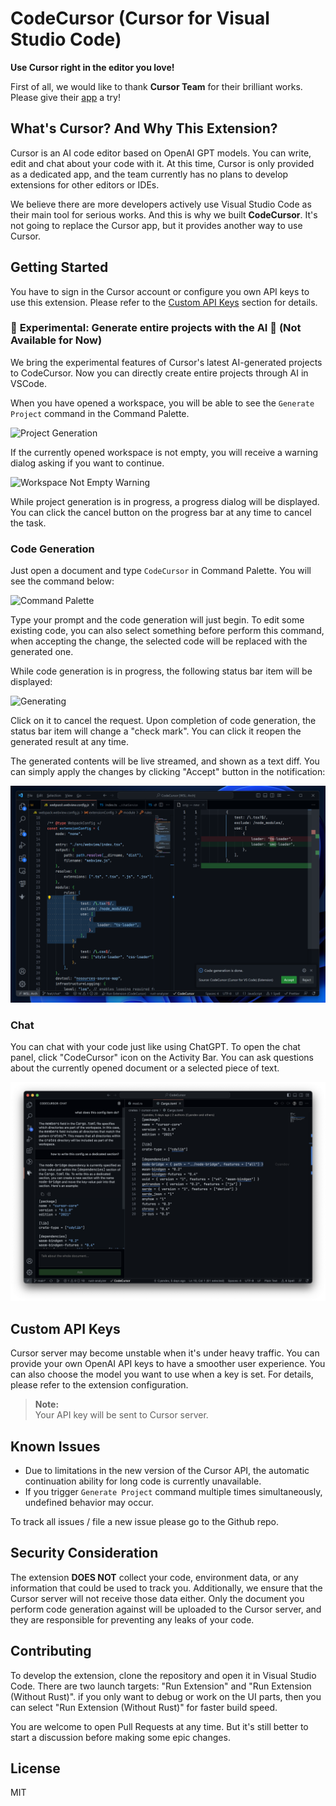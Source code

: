 # CodeCursor (Cursor for Visual Studio Code)

**Use Cursor right in the editor you love!**

First of all, we would like to thank **Cursor Team** for their brilliant works. Please give their [app](https://www.cursor.so) a try!

## What's Cursor? And Why This Extension?

Cursor is an AI code editor based on OpenAI GPT models. You can write, edit and chat about your code with it. At this time, Cursor is only provided as a dedicated app, and the team currently has no plans to develop extensions for other editors or IDEs.

We believe there are more developers actively use Visual Studio Code as their main tool for serious works. And this is why we built **CodeCursor**. It's not going to replace the Cursor app, but it provides another way to use Cursor.

## Getting Started

You have to sign in the Cursor account or configure you own API keys to use this extension. Please refer to the [Custom API Keys](#custom-api-keys) section for details.

### 🌟 **Experimental**: Generate entire projects with the AI 🌟 (Not Available for Now)

We bring the experimental features of Cursor's latest AI-generated projects to CodeCursor. Now you can directly create entire projects through AI in VSCode.

When you have opened a workspace, you will be able to see the `Generate Project` command in the Command Palette.

![Project Generation](./artworks/project-generation.png)

If the currently opened workspace is not empty, you will receive a warning dialog asking if you want to continue.

![Workspace Not Empty Warning](./artworks/project-continue-warning.png)

While project generation is in progress, a progress dialog will be displayed. You can click the cancel button on the progress bar at any time to cancel the task.

### Code Generation

Just open a document and type `CodeCursor` in Command Palette. You will see the command below:

![Command Palette](./artworks/command-palette.png)

Type your prompt and the code generation will just begin. To edit some existing code, you can also select something before perform this command, when accepting the change, the selected code will be replaced with the generated one.

While code generation is in progress, the following status bar item will be displayed:

![Generating](./artworks/generating.png)

Click on it to cancel the request. Upon completion of code generation, the status bar item will change a "check mark". You can click it reopen the generated result at any time.

The generated contents will be live streamed, and shown as a text diff. You can simply apply the changes by clicking "Accept" button in the notification:

![Completed](./artworks/completed.png)

### Chat

You can chat with your code just like using ChatGPT. To open the chat panel, click "CodeCursor" icon on the Activity Bar. You can ask questions about the currently opened document or a selected piece of text.

![Chat](./artworks/chat.png)

## Custom API Keys

Cursor server may become unstable when it's under heavy traffic. You can provide your own OpenAI API keys to have a smoother user experience. You can also choose the model you want to use when a key is set. For details, please refer to the extension configuration.

> **Note:**  
> Your API key will be sent to Cursor server.

## Known Issues

-   Due to limitations in the new version of the Cursor API, the automatic continuation ability for long code is currently unavailable.
-   If you trigger `Generate Project` command multiple times simultaneously, undefined behavior may occur.

To track all issues / file a new issue please go to the Github repo.

## Security Consideration

The extension **DOES NOT** collect your code, environment data, or any information that could be used to track you. Additionally, we ensure that the Cursor server will not receive those data either. Only the document you perform code generation against will be uploaded to the Cursor server, and they are responsible for preventing any leaks of your code.

## Contributing

To develop the extension, clone the repository and open it in Visual Studio Code. There are two launch targets: "Run Extension" and "Run Extension (Without Rust)". if you only want to debug or work on the UI parts, then you can select "Run Extension (Without Rust)" for faster build speed.

You are welcome to open Pull Requests at any time. But it's still better to start a discussion before making some epic changes.

## License

MIT
